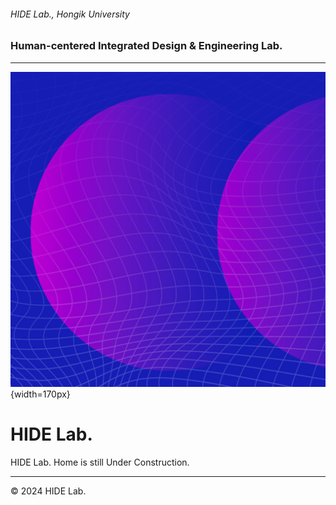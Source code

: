 ###### HIDE Lab., Hongik University
### Human-centered Integrated Design & Engineering Lab.
---

![](../assets/images/240307-HIDE-Lab-logo.png){width=170px}
# HIDE Lab.



HIDE Lab. Home is still Under Construction.

---
© 2024 HIDE Lab.